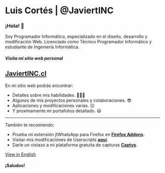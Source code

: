 # Luis Cortés | @JaviertINC
### ¡Hola! 👋

Soy Programador Informático, especializado en el diseño, desarrollo y modificación Web. Licenciado como Técnico Programador Informático y estudiante de Ingeniería Informática.

##### Visita mi sitio web personal
## **[JaviertINC.cl](https://javiertinc.cl)**
En mi sitio web podrás encontrar:
- Detalles sobre mis habilidades. 👨🏻‍💻
- Algunos de mis proyectos personales y colaboraciones. 😎
- Aplicaciones y modificaciones varias. 😉
- Y proximamente mi portafolios detallado. 😃

---
También te recomiendo:
- Prueba mi extensión jtWhatsApp para Firefox en **[Firefox Addons](https://addons.mozilla.org/en-US/firefox/addon/jtwhatsapp/)**.
- Visitar mis modificaciónes de Userscripts **[aquí](https://javiertinc.cl/userscripts)**.
- Darle un vistazo a mi plataforma gratuita de capturas **[Captys](https://javiertinc.cl/captys)**.

[View in English](README.md)

#### ¡Saludos!
